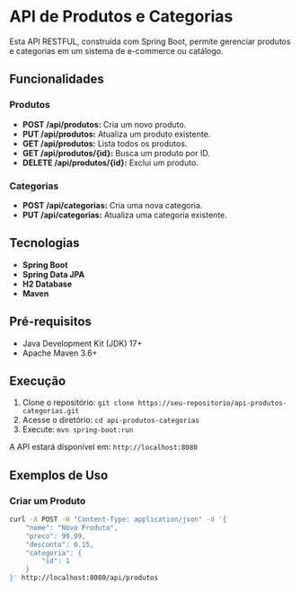 # API de Produtos e Categorias

Esta API RESTFUL, construída com Spring Boot, permite gerenciar produtos e categorias em um sistema de e-commerce ou catálogo.

## Funcionalidades

### Produtos

- **POST /api/produtos:** Cria um novo produto.
- **PUT /api/produtos:** Atualiza um produto existente.
- **GET /api/produtos:** Lista todos os produtos.
- **GET /api/produtos/{id}:** Busca um produto por ID.
- **DELETE /api/produtos/{id}:** Exclui um produto.

### Categorias

- **POST /api/categorias:** Cria uma nova categoria.
- **PUT /api/categorias:** Atualiza uma categoria existente.

## Tecnologias

- **Spring Boot**
- **Spring Data JPA**
- **H2 Database**
- **Maven**

## Pré-requisitos

- Java Development Kit (JDK) 17+
- Apache Maven 3.6+

## Execução

1. Clone o repositório: `git clone https://seu-repositorio/api-produtos-categorias.git`
2. Acesse o diretório: `cd api-produtos-categorias`
3. Execute: `mvn spring-boot:run`

A API estará disponível em: `http://localhost:8080`

## Exemplos de Uso

### Criar um Produto

```bash
curl -X POST -H "Content-Type: application/json" -d '{
    "nome": "Novo Produto",
    "preco": 99.99,
    "desconto": 0.15,
    "categoria": {
        "id": 1
    }
}' http://localhost:8080/api/produtos
